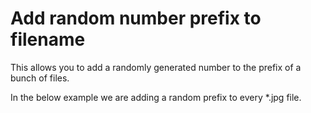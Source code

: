 # Add random number prefix to filename

This allows you to add a randomly generated number to the prefix of a bunch of files.

In the below example we are adding a random prefix to every *.jpg file.